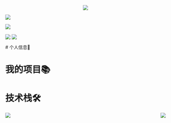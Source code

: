 

<!--
**FULLK/FULLK** is a ✨ _special_ ✨ repository because its `README.md` (this file) appears on your GitHub profile.

Here are some ideas to get you started:

- 🔭 I’m currently working on ...
- 🌱 I’m currently learning ...
- 👯 I’m looking to collaborate on ...
- 🤔 I’m looking for help with ...
- 💬 Ask me about ...
- 📫 How to reach me: ...
- 😄 Pronouns: ...
- ⚡ Fun fact: ...
-->


<p align="center"> 
<a href="https://wakatime.com/@018e0793-354b-42d4-8c6d-8dba8d71ab4f"><img align="center" src="https://wakatime.com/badge/user/018e0793-354b-42d4-8c6d-8dba8d71ab4f.svg" ></a>

<a href="https://blog.csdn.net/llovewuzhengzi?type=blog" target="_blank"><img  align=center src="https://img.shields.io/badge/CSDN-看星猩的柴狗-%231677ff?style=flat"/></a>

<a href="https://space.bilibili.com/1786407475?spm_id_from=333.1387.0.0" target="_blank"><img  align=center src="https://img.shields.io/badge/bilbili-看星猩的柴狗-%23ff1676?style=flat"/></a>

<a href="https://forum.butian.net/people/33851/community" target="_blank"><img  align=center src="https://img.shields.io/badge/奇安信攻防社区-看星猩的柴狗-%230f8c32?style=flat"/></a>
<a href="https://komarev.com/ghpvc/?username=AZCodingAccount&abbreviated=true" target="_blank"><img align="center" src="https://komarev.com/ghpvc/?username=AZCodingAccount&abbreviated=true"/></a>
</p>
# 个人信息👤  

# 我的项目📚

# 技术栈🛠️
<img   align="left" src="https://github-readme-stats.vercel.app/api/top-langs/?username=FULLK&locale=en&line_height=33&theme=&langs_count=20&layout=compact&custom_title=language"/>
<img   align="right" src="https://github-readme-stats.vercel.app/api?username=FULLK&locale=en&line_height=33&show_icons=true&hide=&theme=&rank_icon=percentile&custom_title=statistics"/>


